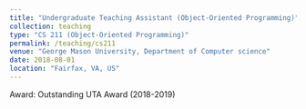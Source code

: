 ```yaml
---
title: "Undergraduate Teaching Assistant (Object-Oriented Programming)"
collection: teaching
type: "CS 211 (Object-Oriented Programming)"
permalink: /teaching/cs211
venue: "George Mason University, Department of Computer science"
date: 2018-08-01
location: "Fairfax, VA, US"
---
```

Award: Outstanding UTA Award (2018-2019)

